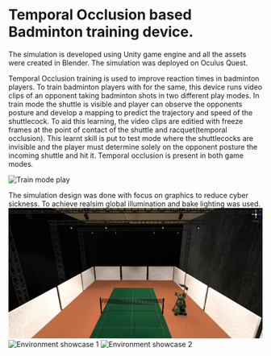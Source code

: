 # Temporal Occlusion based Badminton training device.

The simulation is developed using Unity game engine and all the assets were created in Blender. The simulation was deployed on Oculus Quest.

Temporal Occlusion training is used to improve reaction times in badminton players. To train badminton players with for the same, this device runs video clips of an opponent taking badminton shots in two different play modes. In train mode the shuttle is visible and player can observe the opponents posture and develop a mapping to predict the trajectory and speed of the shuttlecock. To aid this learning, the video clips are editied with freeze frames at the point of contact of the shuttle and racquet(temporal occlusion). This learnt skill is put to test mode where the shuttlecocks are invisible and the player must determine solely on the opponent posture the incoming shuttle and hit it. Temporal occlusion is present in both game modes.

![Train mode play](train_mode_play.gif)

The simulation design was done with focus on graphics to reduce cyber sickness. To achieve realsim global illumination and bake lighting was used.
![court scene](Court_Scene.png)
![Environment showcase 1](envshowcase1.gif)
![Environment showcase 2](envshowcase2.gif)
